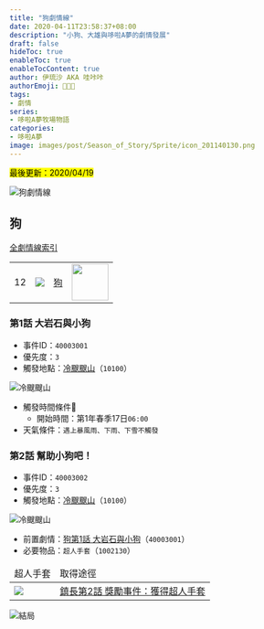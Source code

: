 ```yaml
---
title: "狗劇情線"
date: 2020-04-11T23:58:37+08:00
description: "小狗、大雄與哆啦A夢的劇情發展"
draft: false
hideToc: true
enableToc: true
enableTocContent: true
author: 伊琉沙 AKA 哇咔咔
authorEmoji: 👩🏿‍🚀
tags: 
- 劇情
series:
- 哆啦A夢牧場物語
categories:
- 哆啦A夢
image: images/post/Season_of_Story/Sprite/icon_201140130.png
---
```

<mark>最後更新：2020/04/19</mark>

![狗劇情線](/images/post/Season_of_Story/Texture2D/EventImage_3002.png)
## 狗
[全劇情線索引](../doraemon-story-index/#劇情線)
<table>
    <tr>
         <td>12</td>
         <td><img src= "/images/post/Season_of_Story/Sprite/icon_201140130.png"></td>
         <td><a href="../doraemon-story-12">狗</a></td>
         <td><img width="64px" src= "/images/post/Season_of_Story/Sprite/icon_201042000.png"></td>
    </tr>
</table>

### 第1話 大岩石與小狗
+ 事件ID：`40003001`
+ 優先度：`3`
+ 觸發地點：[冷颼颼山](../doraemon-story-map-10100-mount-whistle)（`10100`）

![冷颼颼山](/images/post/Season_of_Story/Map/10100.png)
+ 觸發時間條件📆
    + 開始時間：第1年春季17日`06:00`
+ 天氣條件：`遇上暴風雨、下雨、下雪不觸發`

### 第2話 幫助小狗吧！
+ 事件ID：`40003002`
+ 優先度：`3`
+ 觸發地點：[冷颼颼山](../doraemon-story-map-10100-mount-whistle)（`10100`）

![冷颼颼山](/images/post/Season_of_Story/Map/10100.png)
+ 前置劇情：[狗第1話 大岩石與小狗](#第1話-大岩石與小狗)（`40003001`）
+ 必要物品：`超人手套`（`1002130`）
<table>
    <thead>
        <tr>
            <td>超人手套</td>
            <td>取得途徑</td>
        </tr>
    </thead>
    <tr>
        <td><img src= "/images/post/Season_of_Story/Sprite/icon_1002130.png"></td>
        <td><a href="../doraemon-story-09#獲得超人手套">鎮長第2話 獎勵事件：獲得超人手套</a></td>
    </tr>
</table>

![結局](/images/post/Season_of_Story/Texture2D/EventImage_3002.png)